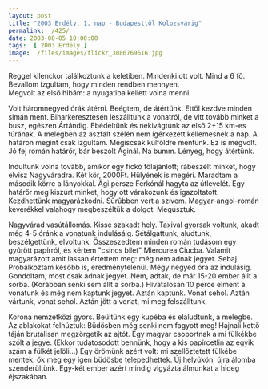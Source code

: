 ```yaml
---
layout: post
title: "2003 Erdély, 1. nap - Budapesttől Kolozsvárig"
permalink:  /425/ 
date: 2003-08-05 10:00:00
tags:  [ 2003 Erdély ] 
image:  /files/images/flickr_3086769616.jpg 
---
```

Reggel kilenckor találkoztunk a keletiben. Mindenki ott volt. Mind a 6 fő. Bevallom izgultam, hogy minden rendben mennyen.  
Megvolt az első hibám: a nyugatiba kellett volna menni.

Volt háromnegyed órák átérni. Beégtem, de átértünk. Ettől kezdve minden simán ment. Biharkeresztesen leszálltunk a vonatról, de vitt tovább minket a busz, egészen Ártándig. Ebédeltünk és nekivágtunk az első 2+15 km-es túrának. A melegben az aszfalt szélén nem ígérkezett kellemesnek a nap. A határon megint csak izgultam. Mégiscsak külföldre mentünk. Ez is megvolt. Jó fej román határőr, bár beszólt Áginál. Na bumm. Lényeg, hogy átértünk.

Indultunk volna tovább, amikor egy fickó fölajánlott; rábeszélt minket, hogy elvisz Nagyváradra. Két kör, 2000Ft. Hülyének is megéri. Maradtam a második körre a lányokkal. Ági persze Ferkónál hagyta az útlevelét. Egy határőr meg kiszúrt minket, hogy ott várakozunk és igazoltatott. Kezdhettünk magyarázkodni. Sûrûbben vert a szívem. Magyar-angol-román keverékkel valahogy megbeszéltük a dolgot. Megúsztuk.

Nagyvárad vasútállomás. Kissé szakadt hely. Taxival gyorsak voltunk, akadt még 4-5 óránk a vonatunk indulásáig. Sétálgattunk, aludtunk, beszélgettünk, elvoltunk. Összeszedtem minden román tudásom egy gyûrött papírról, és kértem "csincs bilet" Miercurea Ciucba. Valamit magyarázott amit lassan értettem meg: még nem adnak jegyet. Sebaj. Próbálkoztam később is, eredménytelenül. Mégy negyed óra az indulásig. Gondoltam, most csak adnak jegyet. Nem, adtak, de már 15-20 ember állt a sorba. (Korábban senki sem állt a sorba.) Hivatalosan 10 perce elment a vonatunk és még nem kaptunk jegyet. Aztán kaptunk. Vonat sehol. Aztán vártunk, vonat sehol. Aztán jött a vonat, mi meg felszálltunk.

Korona nemzetközi gyors. Beültünk egy kupéba és elaludtunk, a melegbe. Az ablakokat felhúztuk: Büdösben még senki nem fagyott meg! Hajnali kettő táján brutálisan megzörgetik az ajtót. Egy magyar csoportnak a mi fülkékbe szólt a jegye. (Ekkor tudatosodott bennünk, hogy a kis papírcetlin az egyik szám a fülkét jelöli...) Egy örömünk azért volt: mi szellőztetett fülkébe mentek, ők meg egy igen büdösbe telepedhettek. Új helyükön, újra álomba szenderültünk. Egy-két ember azért mindig vigyázta álmunkat a hideg éjszakában.

